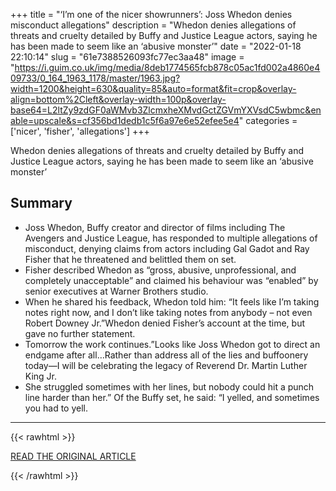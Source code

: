 +++
title = "‘I’m one of the nicer showrunners’: Joss Whedon denies misconduct allegations"
description = "Whedon denies allegations of threats and cruelty detailed by Buffy and Justice League actors, saying he has been made to seem like an ‘abusive monster’"
date = "2022-01-18 22:10:14"
slug = "61e7388526093fc77ec3aa48"
image = "https://i.guim.co.uk/img/media/8deb1774565fcb878c05ac1fd002a4860e409733/0_164_1963_1178/master/1963.jpg?width=1200&height=630&quality=85&auto=format&fit=crop&overlay-align=bottom%2Cleft&overlay-width=100p&overlay-base64=L2ltZy9zdGF0aWMvb3ZlcmxheXMvdGctZGVmYXVsdC5wbmc&enable=upscale&s=cf356bd1dedb1c5f6a97e6e52efee5e4"
categories = ['nicer', 'fisher', 'allegations']
+++

Whedon denies allegations of threats and cruelty detailed by Buffy and Justice League actors, saying he has been made to seem like an ‘abusive monster’

## Summary

- Joss Whedon, Buffy creator and director of films including The Avengers and Justice League, has responded to multiple allegations of misconduct, denying claims from actors including Gal Gadot and Ray Fisher that he threatened and belittled them on set.
- Fisher described Whedon as “gross, abusive, unprofessional, and completely unacceptable” and claimed his behaviour was “enabled” by senior executives at Warner Brothers studio.
- When he shared his feedback, Whedon told him: “It feels like I’m taking notes right now, and I don’t like taking notes from anybody – not even Robert Downey Jr.”Whedon denied Fisher’s account at the time, but gave no further statement.
- Tomorrow the work continues.”Looks like Joss Whedon got to direct an endgame after all…Rather than address all of the lies and buffoonery today—I will be celebrating the legacy of Reverend Dr. Martin Luther King Jr.
- She struggled sometimes with her lines, but nobody could hit a punch line harder than her.” Of the Buffy set, he said: “I yelled, and sometimes you had to yell.

---

{{< rawhtml >}}
  <p class="article-category">
    <a target="_blank" href="https://www.theguardian.com/culture/2022/jan/18/im-one-of-the-nicer-showrunners-joss-whedon-denies-misconduct-allegations">READ THE ORIGINAL ARTICLE</a>
  </p>
{{< /rawhtml >}}
